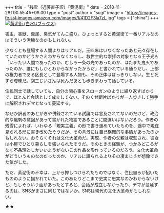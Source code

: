 +++
title = "残雪（近藤直子訳）『黄泥街』"
date = 2018-11-28T00:55:45+09:00
type = "post"
author = "sugi"
image = "https://images-fe.ssl-images-amazon.com/images/I/41D2F3la7zL.jpg"
tags = ["china"]
+++
<a href="http://www.amazon.co.jp/exec/obidos/ASIN/4560072191/chezsugi-22/ref=nosim/" name="amazletlink" target="_blank"><img src="https://images-fe.ssl-images-amazon.com/images/I/41D2F3la7zL.jpg" alt="黄泥街 (白水Uブックス)" class="alignleft" /></a>

害虫、害獣、糞尿、臭気がてんこ盛り。ひょっとすると黄泥街で一番リアルなのはそういう汚穢なのかもしれない。

少なくとも登場する人間よりはリアルだ。王四麻はいなくなったあと元々存在していたのかどうかさえわからなくなるし、救世主的な崇拝の対象となる王子光も「いったい人間であったのか、むしろ一条の光であったのか、はたまた鬼火であったのか、誰にもしかとわからなかったからだ」と書かれている通りだし、上部の権力者である区長として登場する人物も、その正体ははっきりしない。生と死すら曖昧だ。胡三じいさんは死んだあとも歩きまわって話している。

住民同士で話していても、自分の関心事をスローガンのように繰り返すばかりで、ほとんど会話として成立してない。そのくせ断片ばかりが一人歩きして勝手に解釈されデマとなって蔓延する。

なぜか訳者のあとがきや併録されている試論では言及されてないのだけど、政治的な風刺の意図があって書かれた物語であることに間違いはないだろう。作者の残雪によれば、いわゆる「現実主義」の形で書き進めていたものを、途中で現在見られる形に書き改めたそうだが、その背景には自己検閲的な事情があったのかもしれない。おそらくそれは文化大革命だ。実際、作者の父親は収監され、彼女は小屋でひとり暮らしを強いられたそうだ。そのときの経験が、つかみどころがなく不条理としかいいようがないこの作品を形作っているのだろう。文化大革命がどういうものなのだったのか、リアルに語られるよりその凄まじさが想像できた気がした。

ただ、黄泥街の不幸は、上から押しつけられたものではなく、住民自らが招いたもののように描かれていた。このあたりどこまで史実に忠実なのかわからないけど、もしそういう面があったとすると、会話が成立しなかったり、デマが蔓延するのは、SNSがまさに同じではないか。SNSは現代の文化大革命かもしれない。

★★